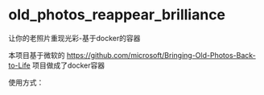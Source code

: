 # old_photos_reappear_brilliance
让你的老照片重现光彩-基于docker的容器


本项目基于微软的 https://github.com/microsoft/Bringing-Old-Photos-Back-to-Life 项目做成了docker容器

使用方式：
